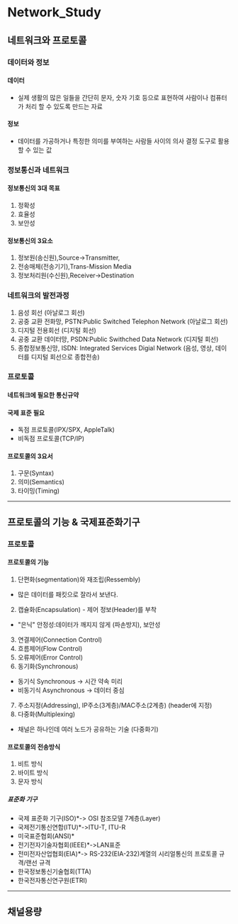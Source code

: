 # Network_Study
## 네트워크와 프로토콜
### 데이터와 정보
#### 데이터
- 실제 생활의 많은 일들을 간단히 문자, 숫자 기호 등으로 표현하여 사람이나 컴퓨터가 처리 할 수 있도록 만드는 자료
#### 정보
- 데이터를 가공하거나 특정한 의미를 부여하는 사람들 사이의 의사 결정 도구로 활용할 수 있는 값
### 정보통신과 네트워크
#### 정보통신의 3대 목표
1) 정확성
2) 효율성
3) 보안성
#### 정보통신의 3요소
1) 정보원(송신원),Source->Transmitter,
2) 전송매체(전송기기),Trans-Mission Media
3) 정보처리원(수신원),Receiver->Destination
### 네트워크의 발전과정
1) 음성 회선 (아날로그 회선)
2) 공중 교환 전화망, PSTN:Public Switched Telephon Network (아날로그 회선)
3) 디지털 전용회선 (디지털 회선)
4) 공중 교환 데이터망, PSDN:Public Swithched Data Network (디지털 회선)
5) 종합정보통신망, ISDN: Integrated Services Digial Network (음성, 영상, 데이터를 디지털 회선으로 종합전송)
### 프로토콜
#### 네트워크에 필요한 통신규약
#### 국제 표준 필요
- 독점 프로토콜(IPX/SPX, AppleTalk)
- 비독점 프로토콜(TCP/IP)
#### 프로토콜의 3요서
1) 구문(Syntax)
2) 의미(Semantics)
3) 타이밍(Timing)
----------------------------------------------------------------------------------------------------------------------------
## 프로토콜의 기능 & 국제표준화기구
### 프로토콜 
#### 프로토콜의 기능
1) 단편화(segmentation)와 재조립(Ressembly)
- 많은 데이터를 패킷으로 잘라서 보낸다.
2) 캡슐화(Encapsulation) - 제어 정보(Header)를 부착
- "은닉" 안정성:데이터가 깨지지 않게 (파손방지), 보안성
3) 연결제어(Connection Control) 
4) 흐름제어(Flow Control) 
5) 오류제어(Error Control)
6) 동기화(Synchronous)
  - 동기식 Synchronous -> 시간 약속 미리
  - 비동기식 Asynchronous -> 데이터 중심
7) 주소지정(Addressing), IP주소(3계층)/MAC주소(2계층) (header에 지정)
8) 다중화(Multiplexing)
- 채널은 하나인데 여러 노드가 공유하는 기술 (다중화기)
#### 프로토콜의 전송방식
1) 비트 방식
2) 바이트 방식
3) 문자 방식
##### 표준화 기구
- 국제 표준화 기구(ISO)*-> OSI 참조모델 7계층(Layer) 
- 국제전기통신연합(ITU)*->ITU-T, ITU-R
- 미국표준협회(ANSI)*
- 전기전자기술자협회(IEEE)*->LAN표준 
- 전미전자산업협회(EIA)*-> RS-232(EIA-232)계열의 시리얼통신의 프로토콜 규격/랜선 규격 
- 한국정보통신기술협회(TTA)
- 한국전자통신연구원(ETRI)
----------------------------------------------------------------------------------------------------------------------------
## 채널용량


